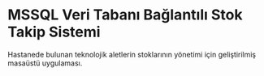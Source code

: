 # MSSQL Veri Tabanı Bağlantılı Stok Takip Sistemi
Hastanede bulunan teknolojik aletlerin stoklarının yönetimi için geliştirilmiş masaüstü uygulaması.
